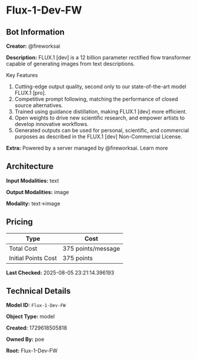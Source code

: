 # Flux-1-Dev-FW

## Bot Information

**Creator:** @fireworksai

**Description:** FLUX.1 [dev] is a 12 billion parameter rectified flow transformer capable of generating images from text descriptions.

Key Features
1. Cutting-edge output quality, second only to our state-of-the-art model FLUX.1 [pro].
2. Competitive prompt following, matching the performance of closed source alternatives.
3. Trained using guidance distillation, making FLUX.1 [dev] more efficient.
4. Open weights to drive new scientific research, and empower artists to develop innovative workflows.
5. Generated outputs can be used for personal, scientific, and commercial purposes as described in the FLUX.1 [dev] Non-Commercial License.

**Extra:** Powered by a server managed by @fireworksai. Learn more


## Architecture

**Input Modalities:** text

**Output Modalities:** image

**Modality:** text->image


## Pricing

| Type | Cost |
|------|------|
| Total Cost | 375 points/message |
| Initial Points Cost | 375 points |

**Last Checked:** 2025-08-05 23:21:14.396193


## Technical Details

**Model ID:** `Flux-1-Dev-FW`

**Object Type:** model

**Created:** 1729618505818

**Owned By:** poe

**Root:** Flux-1-Dev-FW
